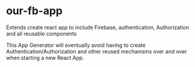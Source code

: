 # our-fb-app
Extends create react app to include Firebase, authentication, Authorization and all reusable components

This App Generator will eventually avoid having to create Authentication/Authorization and other reused mechanisms over and over when starting a new React App. 
